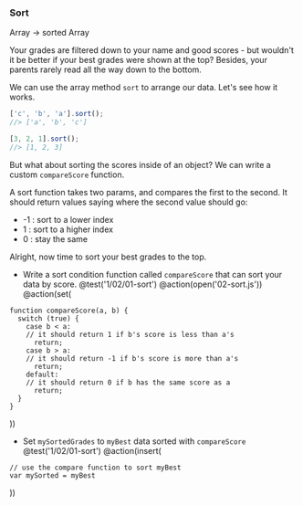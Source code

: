 ### Sort
Array -> sorted Array

Your grades are filtered down to your name and good scores - but wouldn't it be better if your best grades were shown at the top? Besides, your parents rarely read all the way down to the bottom.

We can use the array method `sort` to arrange our data. Let's see how it works.

```js
['c', 'b', 'a'].sort();
//> ['a', 'b', 'c']

[3, 2, 1].sort();
//> [1, 2, 3]
```

But what about sorting the scores inside of an object? We can write a custom `compareScore` function.

A sort function takes two params, and compares the first to the second. It should return values saying where the second value should go:

  * -1 : sort to a lower index
  * 1 : sort to a higher index
  * 0 : stay the same

Alright, now time to sort your best grades to the top.

+ Write a sort condition function called `compareScore` that can sort your data by score.
@test('1/02/01-sort')
@action(open('02-sort.js'))
@action(set(
```
function compareScore(a, b) {
  switch (true) {
    case b < a:
    // it should return 1 if b's score is less than a's
      return;
    case b > a:
    // it should return -1 if b's score is more than a's
      return;
    default:
    // it should return 0 if b has the same score as a
      return;
  }
}
```
))

+ Set `mySortedGrades` to `myBest` data sorted with `compareScore`
@test('1/02/01-sort')
@action(insert(
```
// use the compare function to sort myBest
var mySorted = myBest
```
))
